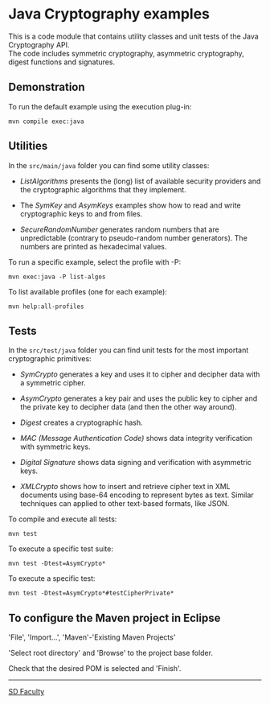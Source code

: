 # Java Cryptography examples

This is a code module that contains utility classes and unit tests of the Java Cryptography API.  
The code includes symmetric cryptography, asymmetric cryptography, digest functions and signatures.


## Demonstration

To run the default example using the execution plug-in:

```
mvn compile exec:java
```


## Utilities

In the `src/main/java` folder you can find some utility classes:

- *ListAlgorithms* presents the (long) list of available security providers and the cryptographic algorithms that they implement.

- The *SymKey* and *AsymKeys* examples show how to read and write cryptographic keys to and from files.

- *SecureRandomNumber* generates random numbers that are unpredictable (contrary to pseudo-random number generators).
The numbers are printed as hexadecimal values.

To run a specific example, select the profile with -P:

```
mvn exec:java -P list-algos
```

To list available profiles (one for each example):

```
mvn help:all-profiles
```


## Tests

In the `src/test/java` folder you can find unit tests for the most important cryptographic primitives:

- *SymCrypto* generates a key and uses it to cipher and decipher data with a symmetric cipher.
 
- *AsymCrypto* generates a key pair and uses the public key to cipher and the private key to decipher data (and then the other way around).

- *Digest* creates a cryptographic hash.

- *MAC (Message Authentication Code)* shows data integrity verification with symmetric keys.

- *Digital Signature* shows data signing and verification with asymmetric keys.

- *XMLCrypto* shows how to insert and retrieve cipher text in XML documents using base-64 encoding to represent bytes as text.
Similar techniques can applied to other text-based formats, like JSON.

To compile and execute all tests:

```
mvn test
```

To execute a specific test suite:

```
mvn test -Dtest=AsymCrypto*
```

To execute a specific test:

```
mvn test -Dtest=AsymCrypto*#testCipherPrivate*
```


## To configure the Maven project in Eclipse

'File', 'Import...', 'Maven'-'Existing Maven Projects'

'Select root directory' and 'Browse' to the project base folder.

Check that the desired POM is selected and 'Finish'.


----

[SD Faculty](mailto:leic-sod@disciplinas.tecnico.ulisboa.pt)
